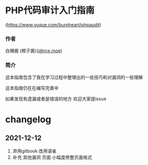 # PHP代码审计入门指南
(https://www.yuque.com/burpheart/phpaudit)

### 作者

白帽酱 (橙子酱)(i@rce.moe)

### 简介

这本指南包含了我在学习过程中整理出的一些技巧和对漏洞的一些理解

这本指南仍在在编写完善中

如果发现有遗漏或者是错误的地方 欢迎大家提issue



# changelog
## 2021-12-12 
1. 弃用gitbook 改用语雀
1. 补充 其他漏洞 页面  小幅度修整页面格式
